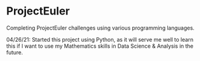 # ProjectEuler
Completing ProjectEuler challenges using various programming languages.

04/26/21:  Started this project using Python, as it will serve me well to learn this if I want to use my Mathematics skills in Data Science & Analysis in the future.

